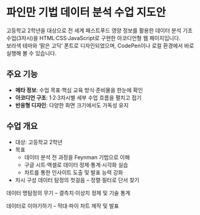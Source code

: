# 파인만 기법 데이터 분석 수업 지도안

고등학교 2학년을 대상으로 전 세계 패스트푸드 영양 정보를 활용한 데이터 분석 기초 수업(3차시)을 HTML·CSS·JavaScript로 구현한 아코디언형 웹 페이지입니다.  
보라색 테마와 ‘맑은 고딕’ 폰트로 디자인되었으며, CodePen이나 로컬 환경에서 바로 실행해 볼 수 있습니다.

## 주요 기능
- **메타 정보**: 수업 목표·핵심 교육 방식·준비물을 한눈에 확인  
- **아코디언 구조**: 1·2·3차시별 세부 수업 흐름을 펼치고 접기  
- **반응형 디자인**: 다양한 화면 크기에서도 가독성 유지  

## 수업 개요
- 대상: 고등학교 2학년
- 목표
  - 데이터 분석 전 과정을 Feynman 기법으로 이해
  - 구글 시트·엑셀로 데이터 정제·통계·시각화 실습
  - 차트를 통한 인사이트 도출 및 발표 능력 강화
- 차시 구성
데이터 탐정의 첫걸음 – 정렬·필터로 단서 찾기

데이터 명탐정의 무기 – 결측치·이상치 정제 및 기술 통계

데이터로 이야기하기 – 막대·파이 차트 제작 및 발표

